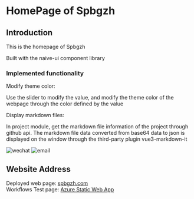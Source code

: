 # HomePage of Spbgzh

## Introduction

This is the homepage of Spbgzh

Built with the naive-ui component library

### Implemented functionality

Modify theme color:

Use the slider to modify the value, and modify the theme color of the webpage through the color defined by the value

Display markdown files:

In project module, get the markdown file information of the project through github api. The markdown file data converted from base64 data to json is displayed on the window through the third-party plugin vue3-markdown-it

![wechat](https://img.shields.io/badge/wechat-Spbgzh-green) ![email](https://img.shields.io/badge/mail-zjjhgzh%40gmail.com-blue)

## Website Address

Deployed web page: [spbgzh.com](https://spbgzh.com)  
Workflows Test page: [Azure Static Web App](https://purple-forest-0dd98f603.2.azurestaticapps.net)
